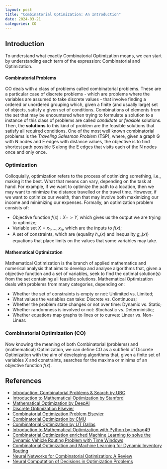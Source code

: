 ```yaml
---
layout: post
title: "Combinatorial Optimization: An Introduction"
date: 2024-03-21
categories: CO
---
```

## Introduction
To understand what exactly Combinatorial Optimization means, we can start by understanding each term of the expression: Combinatorial and Optimization.  

#### Combinatorial Problems
CO deals with a class of problems called combinatorial problems. These are a particular case of discrete problems - which are problems where the variables are assumed to take discrete values - that involve finding a ordered or unordered grouping which, given a finite (and usually large) set of objects, satisfy a given set of conditions.
Combinations of elements from the set that may be encountered when trying to formulate a solution to a instance of this class of problems are called *candidate* or *feasible* solutions. Then, the **solutions** to this kind of problem are the feasible solutions that satisfy all required conditions.
One of the most well known combinatorial problems is the *Traveling Salesman Problem* (TSP), where, given a graph G with N nodes and E edges with distance values, the objective is to find shortest path possible S along the E edges that visits each of the N nodes once and only once.


### Optimization
Colloquially, optimization refers to the process of optimizing something, i.e., making it the best. What that means can vary, depending on the task at hand. For example, if we want to optimize the path to a location, then we may want to minimize the distance travelled or the travel time. However, if we want to optimize our wealth, than that may involve both maximizing our income and minimizing our expenses.
Formally, an optimization problem consists of:
- Objective function $f(x): X -> Y$, which gives us the output we are trying to optimize;
- Variable set $X = {x_1, ..., x_n}$, which are the inputs to $f(x)$;
- A set of constraints, which are (equality $h_n(x)$ and inequality $g_n(x)$) equations that place limits on the values that some variables may take.

#### Mathematical Optimization
Mathematical Optimization is the branch of applied mathematics and numerical analysis that aims to develop and analyse algorithms that, given a objective function and a set of variables, seek to find the optimal solution(s) from the set containing all feasible solutions.
Mathematical Optimization deals with problems from many categories, depending on:
- Whether the set of constraints is empty or not: Unlimited vs. Limited;
- What values the variables can take: Discrete vs. Continuous;
- Whether the problem state changes or not over time: Dynamic vs. Static;
- Whether randomness is involved or not: Stochastic vs. Deterministic;
- Whether equations map graphs to lines or to curves: Linear vs. Non-Linear.

### Combinatorial Optimization (CO)
Now knowing the meaning of both Combinatorial (problems) and (mathematical) Optimization, we can define CO as a subfield of Discrete Optimization with the aim of developing algorithms that, given a finite set of variables $X$ and constraints, searches for the maxima or minima of an objective function $f(x)$.


## References
- [Introduction: Combinatorial Problems & Search by UBC](https://www.cs.ubc.ca/labs/algorithms/Courses/CPSC532D-05/Slides/ch1-slides.pdf)
- [Introduction to Mathematical Optimization by Stanford](https://web.stanford.edu/group/sisl/k12/optimization/MO-unit1-pdfs/1.1optimization.pdf)
- [Mathematical Optimization by DeepAI](https://deepai.org/machine-learning-glossary-and-terms/mathematical-optimization)
- [Discrete Optimization Elsevier](https://www.sciencedirect.com/topics/computer-science/discrete-optimization)
- [Combinatorial Optimization Problem Elsevier](https://www.sciencedirect.com/topics/computer-science/combinatorial-optimization-problem)
- [Combinatorial Optimization by CMU](https://www.cs.cmu.edu/afs/cs.cmu.edu/project/learn-43/lib/photoz/.g/web/glossary/comb.html)
- [Combinatorial Optimization by UT Dallas](https://personal.utdallas.edu/~dxd056000/cs6363/LectureNotes.pdf)
- [Introduction to Mathematical Optimization with Python by indrag49](https://indrag49.github.io/Numerical-Optimization/)
- [Combinatorial Optimization enriched Machine Learning to solve the Dynamic Vehicle Routing Problem with Time Windows](https://arxiv.org/abs/2304.00789)
- [Combinatorial Optimization and Machine Learning for Dynamic Inventory Routing](https://arxiv.org/abs/2402.04463)
- [Neural Networks for Combinatorial Optimization: A Review](file:///home/pkhunter/Repositories/github-pages/docs/wsmart_route_rw/Neural_Networks_for_Combinatorial_Optimization_Review.pdf)
- [Neural Computation of Decisions in Optimization Problems](file:///home/pkhunter/Downloads/1985tsp.pdf)